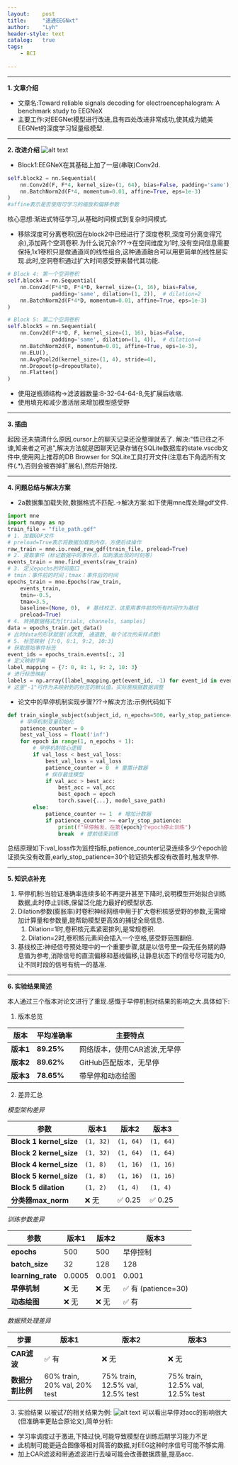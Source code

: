 ```yaml
---
layout:    post
title:     "速通EEGNxt"
author:    "Lyh"
header-style: text
catalog:   true
tags:
    - BCI
    
---
```


---

**1. 文章介绍**
- 文章名:Toward reliable signals decoding for electroencephalogram: A benchmark study to EEGNeX
- 主要工作:对EEGNet模型进行改进,且有四处改进非常成功,使其成为媲美EEGNet的深度学习轻量级模型.

---

**2. 改进介绍**
![alt text](/img/image.png)
- Block1:EEGNeX在其基础上加了一层(串联)Conv2d.

```python
self.block2 = nn.Sequential(
    nn.Conv2d(F, F*4, kernel_size=(1, 64), bias=False, padding='same'),
    nn.BatchNorm2d(F*4, momentum=0.01, affine=True, eps=1e-3)
)
#affine表示是否使用可学习的缩放和偏移参数
```

核心思想:渐进式特征学习,从基础时间模式到复杂时间模式.

- 移除深度可分离卷积(因在block2中已经进行了深度卷积,深度可分离变得冗余),添加两个空洞卷积.为什么说冗余???->在空间维度为1时,没有空间信息需要保持,1x1卷积只是做通道间的线性组合,这种通道融合可以用更简单的线性层实现.此时,空洞卷积通过扩大时间感受野来替代其功能.

```python
# Block 4: 第一个空洞卷积
self.block4 = nn.Sequential(
    nn.Conv2d(F*4*D, F*4*D, kernel_size=(1, 16), bias=False, 
              padding='same', dilation=(1, 2)),  # dilation=2
    nn.BatchNorm2d(F*4*D, momentum=0.01, affine=True, eps=1e-3)
)

# Block 5: 第二个空洞卷积
self.block5 = nn.Sequential(
    nn.Conv2d(F*4*D, F, kernel_size=(1, 16), bias=False, 
              padding='same', dilation=(1, 4)),  # dilation=4
    nn.BatchNorm2d(F, momentum=0.01, affine=True, eps=1e-3),
    nn.ELU(),
    nn.AvgPool2d(kernel_size=(1, 4), stride=4),
    nn.Dropout(p=dropoutRate),
    nn.Flatten()
)
```
 
- 使用逆瓶颈结构->滤波器数量:8-32-64-64-8,先扩展后收缩.
- 使用填充和减少激活层来增加模型感受野

---

**3. 插曲**

起因:还未搞清什么原因,cursor上的聊天记录还没整理就丢了.
解决:"悟已往之不谏,知来者之可追",解决方法就是因聊天记录存储在SQLite数据库的state.vscdb文件中,使用网上推荐的DB Browser for SQLite工具打开文件(注意右下角选所有文件(.*),否则会被吞掉扩展名),然后开始找.

---

**4. 问题总结与解决方案**
- 2a数据集加载失败,数据格式不匹配.->解决方案:如下使用mne库处理gdf文件.
  
```python
import mne
import numpy as np
train_file = "file_path.gdf"  
# 1. 加载GDF文件
# preload=True表示将数据加载到内存，方便后续操作
raw_train = mne.io.read_raw_gdf(train_file, preload=True)  
# 2. 提取事件（标记数据中的事件点，如刺激出现的时刻等）
events_train = mne.find_events(raw_train)  
# 3. 定义epochs的时间窗口
# tmin：事件前的时间；tmax：事件后的时间
epochs_train = mne.Epochs(raw_train,
    events_train,
    tmin=-0.5,
    tmax=3.5,
    baseline=(None, 0),  # 基线校正，这里用事件前的所有时间作为基线
    preload=True)
# 4. 转换数据格式为[trials, channels, samples]
data = epochs_train.get_data()  
# 此时data的形状就是(试次数, 通道数, 每个试次的采样点数)
# 5. 标签映射 {7:0, 8:1, 9:2, 10:3}
# 获取原始事件标签
event_ids = epochs_train.events[:, 2]  
# 定义映射字典
label_mapping = {7: 0, 8: 1, 9: 2, 10: 3}  
# 进行标签映射
labels = np.array([label_mapping.get(event_id, -1) for event_id in event_ids])  
# 这里"-1"可作为未映射到的标签的默认值，实际需根据数据调整
```

- 论文中的早停机制实现步骤???->解决方法:示例代码如下
  
```python
def train_single_subject(subject_id, n_epochs=500, early_stop_patience=30):
    # 早停机制变量初始化
    patience_counter = 0
    best_val_loss = float('inf')
    for epoch in range(1, n_epochs + 1):
        # 早停机制核心逻辑
        if val_loss < best_val_loss:
            best_val_loss = val_loss
            patience_counter = 0  # 重置计数器
            # 保存最佳模型
            if val_acc > best_acc:
                best_acc = val_acc
                best_epoch = epoch
                torch.save({...}, model_save_path)
        else:
            patience_counter += 1  # 增加计数器
            if patience_counter >= early_stop_patience:
                print(f"早停触发，在第{epoch}个epoch停止训练")
                break  # 提前结束训练
```

总结原理如下:val_loss作为监控指标,patience_counter记录连续多少个epoch验证损失没有改善,early_stop_patience=30个验证损失都没有改善时,触发早停.

---

**5. 知识点补充**
1. 早停机制:当验证准确率连续多轮不再提升甚至下降时,说明模型开始拟合训练数据,此时停止训练,保留泛化能力最好的模型状态.
2. Dilation参数(膨胀率)时卷积神经网络中用于扩大卷积核感受野的参数,无需增加计算量和参数量,能帮助模型更高效的捕捉全局信息.
   1. Dilation=1时,卷积核元素紧密排列,是常规卷积.
   2. Dilation=2时,卷积核元素间会插入一个空格,感受野范围翻倍.
3. 基线校正:神经信号预处理中的一个重要步骤,就是以信号里一段无任务期的静息值为参考,消除信号的直流偏移和基线偏移,让静息状态下的信号尽可能为0,让不同时段的信号有统一的基准.

---

**6. 实验结果简述**

本人通过三个版本对论文进行了重现.感慨于早停机制对结果的影响之大.具体如下:
1. 版本总览

| 版本  | 平均准确率 | 主要特点 |
|------|------------|----------|
| **版本1** | **89.25%** | 网络版本，使用CAR滤波,无早停 |
| **版本2**| **89.62%** | GitHub匹配版本，无早停 |
| **版本3**  | **78.65%** | 带早停和动态绘图 |

2. 差异汇总

*模型架构差异*

| 参数 | 版本1 | 版本2 | 版本3 |
|------|-------|-------|-------|
| **Block 1 kernel_size** | `(1, 32)` | `(1, 64)` | `(1, 64)` |
| **Block 2 kernel_size** | `(1, 32)` | `(1, 64)` | `(1, 64)` |
| **Block 4 kernel_size** | `(1, 8)` | `(1, 16)` | `(1, 16)` |
| **Block 5 kernel_size** | `(1, 8)` | `(1, 16)` | `(1, 16)` |
| **Block 5 dilation** | `(1, 2)` | `(1, 4)` | `(1, 4)` |
| **分类器max_norm** | ❌ 无 | ✅ 0.25 | ✅ 0.25| 

*训练参数差异*

| 参数 | 版本1 | 版本2 | 版本3 |
|------|-------|-------|-------|
| **epochs** | 500 | 500 | 早停控制 |
| **batch_size** | 32 | 128 | 128 |
| **learning_rate** | 0.0005 | 0.001 | 0.001 |
| **早停机制** | ❌ 无 | ❌ 无 | ✅ 有 (patience=30) |
| **动态绘图** | ❌ 无 | ❌ 无 | ✅ 有 |

*数据预处理差异*

| 步骤 | 版本1 | 版本2 | 版本3 |
|------|-------|-------|-------|
| **CAR滤波** | ✅ 有 | ❌ 无 | ❌ 无 |
| **数据分割比例** | 60% train, 20% val, 20% test | 75% train, 12.5% val, 12.5% test | 75% train, 12.5% val, 12.5% test |

3. 实验结果
以被试7的相关结果为例:
![alt text](/img/image-1.png)
可以看出早停对acc的影响很大(但准确率更贴合原论文),简单分析:
- 学习率调度过于激进,下降过快,可能导致模型在训练后期学习能力不足
- 此机制可能更适合图像等相对简答的数据,对EEG这种时序信号可能不够实用.
- 加上CAR滤波和带通滤波进行去噪可能会改善数据质量,提高acc.